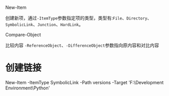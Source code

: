 New-Item

创建新项，通过`-ItemType`参数指定项的类型，类型有:`File`、`Directory`、`SymbolicLink`、`Junction`、`HardLink`。

Compare-Object

比较内容 `-ReferenceObject`、`-DifferenceObject`参数指向原内容和对比内容

# 创建链接

New-Item -ItemType SymbolicLink -Path versions -Target 'F:\Development Environment\Python'
